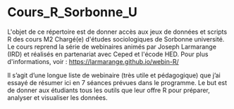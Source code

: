 # Cours_R_Sorbonne_U
L'objet de ce répertoire est de donner accès aux jeux de données et scripts R des cours M2 Chargé(e) d'études sociologiques de Sorbonne université.
Le cours reprend la série de webinaires animés par Joseph Larmarange (IRD) et réalisés en partenariat avec Ceped et l'écode HED. Pour plus d'informations, voir : https://larmarange.github.io/webin-R/

Il s’agit d’une longue liste de webinaire (très utile et pédagogique) que j’ai essayé de résumer ici en 7 séances prévues dans le programme. Le but est de donner aux étudiants tous les outils que leur offre R pour préparer, analyser et visualiser les données. 



